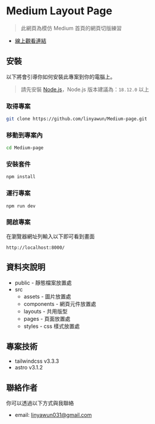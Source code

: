 # Medium Layout Page
> 此網頁為模仿 Medium 首頁的網頁切版練習
- [線上觀看連結](linyawun.github.io/Medium-page/)


## 安裝
以下將會引導你如何安裝此專案到你的電腦上。
> 請先安裝 [Node.js](https://nodejs.org/zh-tw/download)，Node.js 版本建議為：`18.12.0` 以上
### 取得專案
```bash
git clone https://github.com/linyawun/Medium-page.git
```
### 移動到專案內
```bash
cd Medium-page
```
### 安裝套件
```bash
npm install
```
### 運行專案
```bash
npm run dev
```
### 開啟專案
在瀏覽器網址列輸入以下即可看到畫面
```
http://localhost:8000/
```

## 資料夾說明
- public - 靜態檔案放置處
- src
  - assets - 圖片放置處
  - components - 網頁元件放置處
  - layouts - 共用版型
  - pages - 頁面放置處
  - styles - css 樣式放置處

## 專案技術
- tailwindcss v3.3.3
- astro v3.1.2

## 聯絡作者
你可以透過以下方式與我聯絡
- email: linyawun031@gmail.com
